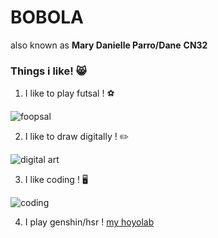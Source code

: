 # **BOBOLA**
also known as **Mary Danielle Parro/Dane** **CN32**
### **Things i like!** 😸
1. I like to play futsal ! ⚽

![foopsal](https://github.com/user-attachments/assets/be57e77c-3cc6-47ee-b6e3-2df9b01ab5c1)

2. I like to draw digitally ! ✏️

![digital art](https://github.com/user-attachments/assets/f37e1cb9-9943-49ca-9837-627e210637cb)

3. I like coding ! 🖥️

![coding](https://github.com/user-attachments/assets/986a4cd7-cd06-419d-8ead-e55622e72275)

4. I play genshin/hsr !
[my hoyolab](https://www.hoyolab.com/accountCenter/postList?id=79780749)

